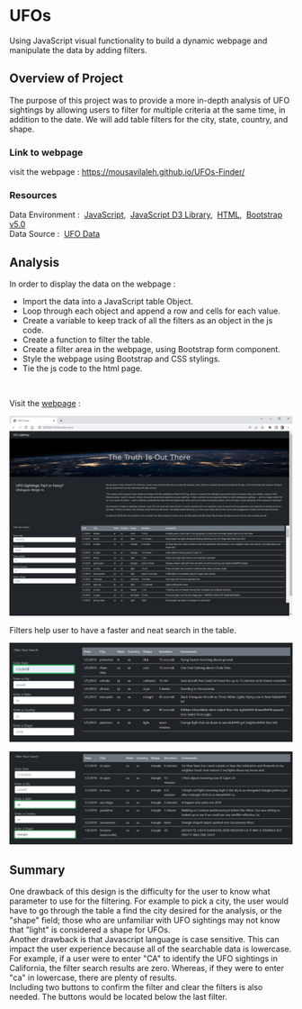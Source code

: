 # UFOs
Using JavaScript visual functionality to build a dynamic webpage and manipulate the data by adding filters.

## Overview of Project
The purpose of this project was to provide a more in-depth analysis of UFO sightings by allowing users to filter for multiple criteria at the same time, in addition to the date. We will add table filters for the city, state, country, and shape.
<br/>

### Link to webpage
visit the webpage : https://mousavilaleh.github.io/UFOs-Finder/

### Resources
Data Environment :&nbsp; [JavaScript](https://www.w3schools.com/js/default.asp),&nbsp; [JavaScript D3 Library](https://d3js.org/),&nbsp; [HTML](https://www.w3schools.com/html/default.asp),&nbsp; [Bootstrap v5.0](https://getbootstrap.com/docs/5.0/getting-started/introduction/)
<br/>
Data Source :&nbsp; [UFO Data](data.js)
<br/>


## Analysis
In order to display the data on the webpage :
- Import the data into a JavaScript table Object.
- Loop through each object and append a row and cells for each value.
- Create a variable to keep track of all the filters as an object in the js code.
- Create a function to filter the table.
- Create a filter area in the webpage, using Bootstrap form component.
- Style the webpage using Bootstrap and CSS stylings.
- Tie the js code to the html page.
<br/>

Visit the [webpage](https://mousavilaleh.github.io/UFOs-Finder/) : 
<br/>

![01.png](/images/01.png)

Filters help user to have a faster and neat search in the table.
<br/>

![02.png](/images/02.png)
<br/>

![03.png](/images/03.png)
<br/>



## Summary
One drawback of this design is the difficulty for the user to know what parameter to use for the filtering. For example to pick a city, the user would have to go through the table a find the city desired for the analysis, or the "shape" field; those who are unfamiliar with UFO sightings may not know that "light" is considered a shape for UFOs.<br/>
Another drawback is that Javascript language is case sensitive. This can impact the user experience because all of the searchable data is lowercase. For example, if a user were to enter "CA" to identify the UFO sightings in California, the filter search results are zero. Whereas, if they were to enter "ca" in lowercase, there are plenty of results.<br/>
Including two buttons to confirm the filter and clear the filters is also needed. The buttons would be located below the last filter.

<br/>
